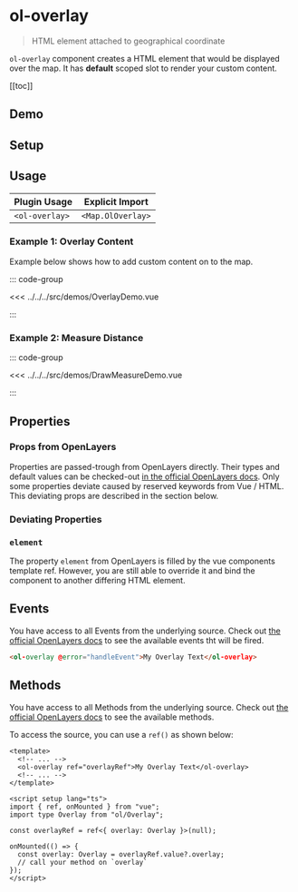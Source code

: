 # ol-overlay

> HTML element attached to geographical coordinate

`ol-overlay` component creates a HTML element that would be displayed over
the map. It has **default** scoped slot to render your custom content.

[[toc]]

## Demo

<script setup>
import OverlayDemo from "@demos/OverlayDemo.vue"
import DrawMeasureDemo from "@demos/DrawMeasureDemo.vue"
</script>

## Setup

<!--@include: ../map.plugin.md-->

## Usage

| Plugin Usage   |  Explicit Import  |
|----------------|:-----------------:|
| `<ol-overlay>` | `<Map.OlOverlay>` |

### Example 1: Overlay Content

Example below shows how to add custom content on to the map.

<ClientOnly>
<OverlayDemo />
</ClientOnly>

::: code-group

<<< ../../../src/demos/OverlayDemo.vue

:::

### Example 2: Measure Distance

<ClientOnly>
<DrawMeasureDemo/>
</ClientOnly>

::: code-group

<<< ../../../src/demos/DrawMeasureDemo.vue

:::

## Properties

### Props from OpenLayers

Properties are passed-trough from OpenLayers directly.
Their types and default values can be checked-out [in the official OpenLayers docs](https://openlayers.org/en/latest/apidoc/module-ol_Overlay-Overlay.html).
Only some properties deviate caused by reserved keywords from Vue / HTML.
This deviating props are described in the section below.

### Deviating Properties

### `element`

The property `element` from OpenLayers is filled by the vue components template ref.
However, you are still able to override it and bind the component to another differing HTML element.

## Events

You have access to all Events from the underlying source.
Check out [the official OpenLayers docs](https://openlayers.org/en/latest/apidoc/module-ol_Overlay-Overlay.html) to see the available events tht will be fired.

```html
<ol-overlay @error="handleEvent">My Overlay Text</ol-overlay>
```

## Methods

You have access to all Methods from the underlying source.
Check out [the official OpenLayers docs](https://openlayers.org/en/latest/apidoc/module-ol_Overlay-Overlay.html) to see the available methods.

To access the source, you can use a `ref()` as shown below:

```vue
<template>
  <!-- ... -->
  <ol-overlay ref="overlayRef">My Overlay Text</ol-overlay>
  <!-- ... -->
</template>

<script setup lang="ts">
import { ref, onMounted } from "vue";
import type Overlay from "ol/Overlay";

const overlayRef = ref<{ overlay: Overlay }>(null);

onMounted(() => {
  const overlay: Overlay = overlayRef.value?.overlay;
  // call your method on `overlay`
});
</script>
```
